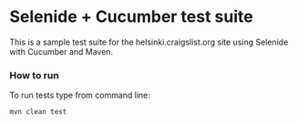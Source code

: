 Selenide + Cucumber test suite
========================

This is a sample test suite for the helsinki.craigslist.org site using Selenide with Cucumber and Maven.

### How to run

To run tests type from command line:

```
mvn clean test
```